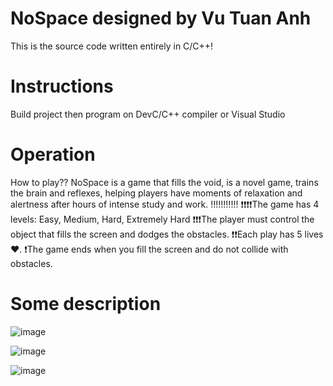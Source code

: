 # NoSpace designed by Vu Tuan Anh
This is the source code written entirely in C/C++!
# Instructions
Build project then program on DevC/C++ compiler or Visual Studio
# Operation
How to play??
NoSpace is a game that fills the void, is a novel game, trains the brain and reflexes, helping players have moments of relaxation and alertness after hours of intense study and work.
!!!!!!!!!!!
❗❗❗❗The game has 4 levels: Easy, Medium, Hard, Extremely Hard
❗❗❗The player must control the object that fills the screen and dodges the obstacles.
❗❗Each play has 5 lives ♥️.
❗The game ends when you fill the screen and do not collide with obstacles.
# Some description
![image](https://user-images.githubusercontent.com/92041804/197512417-84f50e2d-ad3b-41cc-bded-7bdb46b571ea.png)

![image](https://user-images.githubusercontent.com/92041804/197512320-2d871ab1-c4f1-4a30-a05b-6e8c5ab4e656.png)

![image](https://user-images.githubusercontent.com/92041804/197512042-184814bc-7d4d-4b34-9d27-376ade0fb3bf.png)
